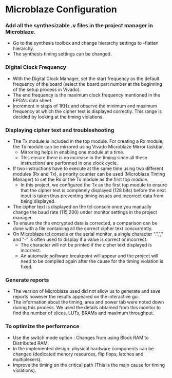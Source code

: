 # Microblaze Configuration


### Add all the synthesizable .v files in the project manager in Microblaze.
+ Go to the synthesis toolbox and change hierarchy settings to -flatten hierarchy.
+ The synthesis timing settings can be changed.

### Digital Clock Frequency
+ With the Digital Clock Manager, set the start frequency as the default frequency of the board (select the board part number at the beginning of the setup process in Vivado).
+ The end frequency is the maximum clock frequency mentioned in the FPGA’s data sheet.
+ Increment in steps of 1KHz and observe the minimum and maximum frequency at which the cipher text is displayed correctly. This range is decided by looking at the timing violations.

### Displaying cipher text and troubleshooting 
+ The Tx module is included in the top module. For creating a Rx module, the Tx module can be mirrored using Vivado Microblaze Mirror taskbar. 
  - Mirroring helps in enabling one module at a time. 
  - This ensure there is no increase in the timing since all these instructions are performed in one clock cycle. 
+ If two instructions have to execute at the same time using two different modules (Rx and Tx), a priority counter can be used (Microblaze Timing Manager) to set the Rx or the Tx module as the first top module. 
  - In this project, we configured the Tx as the first top module to ensure that the cipher text is completely displayed (128 bits) before the next input is taken thus preventing timing issues and incorrect data from being displayed. 
+ The cipher text is displayed on the tcl console once you manually change the baud rate (115,200) under monitor settings in the project manager.
+ To ensure the the encrypted data is corrected, a comparison can be done with a file containing all the correct cipher text concurrently. 
+ On Microblaze tcl console or the serial monitor, a single character “.”,”,” and “-” is often used to display if a value is correct or incorrect. 
  - The character will not be printed if the cipher text displayed is incorrect. 
  - An automatic software breakpoint will appear and the project will need to be compiled again after the cause for the timing violation is fixed.

### Generate reports
+ The version of Microblaze used did not allow us to generate and save reports however the results appeared on the interactive gui. 
+ The information about the timing, area and power tab were noted down during this process. We used the details obtained from this monitor to find the number of slices, LUTs, BRAMs and maximum throughput. 

### To optimize the performance 
+ Use the switch mode option : Changes from using Block RAM to Distributed RAM.
+ In the implemented design: physical hardware components can be changed (dedicated menory resources, flip flops, latches and multiplexers). 
+ Improve the timing on the critical path (This is the main cause for timing violations).





